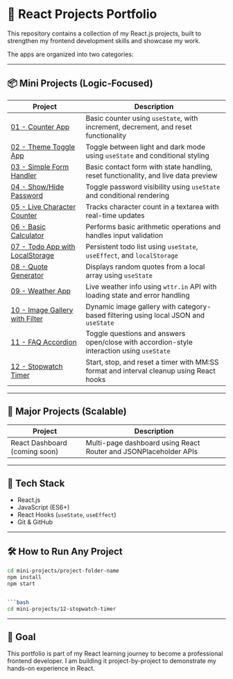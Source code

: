 # 🚀 React Projects Portfolio

This repository contains a collection of my React.js projects, built to strengthen my frontend development skills and showcase my work.

The apps are organized into two categories:

---

## 📦 Mini Projects (Logic-Focused)

| Project | Description |
|---------|-------------|
| [01 - Counter App](./mini-projects/01-counter-app) | Basic counter using `useState`, with increment, decrement, and reset functionality |
| [02 - Theme Toggle App](./mini-projects/02-theme-toggle) | Toggle between light and dark mode using `useState` and conditional styling |
| [03 - Simple Form Handler](./mini-projects/03-simple-form-handler) | Basic contact form with state handling, reset functionality, and live data preview |
| [04 - Show/Hide Password](./mini-projects/04-show-hide-password) | Toggle password visibility using `useState` and conditional rendering |
| [05 - Live Character Counter](./mini-projects/05-live-character-counter) | Tracks character count in a textarea with real-time updates |
| [06 - Basic Calculator](./mini-projects/06-basic-calculator) | Performs basic arithmetic operations and handles input validation |
| [07 - Todo App with LocalStorage](./mini-projects/07-todo-app-localstorage) | Persistent todo list using `useState`, `useEffect`, and `localStorage` |
| [08 - Quote Generator](./mini-projects/08-quote-generator) | Displays random quotes from a local array using `useState` |
| [09 - Weather App](./mini-projects/09-weather-app) | Live weather info using `wttr.in` API with loading state and error handling |
| [10 - Image Gallery with Filter](./mini-projects/10-image-gallery) | Dynamic image gallery with category-based filtering using local JSON and `useState` |
| [11 - FAQ Accordion](./mini-projects/11-faq-accordion) | Toggle questions and answers open/close with accordion-style interaction using `useState` |
| [12 - Stopwatch Timer](./mini-projects/12-stopwatch-timer) | Start, stop, and reset a timer with MM:SS format and interval cleanup using React hooks |


---

## 🌟 Major Projects (Scalable)

| Project | Description |
|---------|-------------|
| React Dashboard (coming soon) | Multi-page dashboard using React Router and JSONPlaceholder APIs |

---

## 🧠 Tech Stack

- React.js
- JavaScript (ES6+)
- React Hooks (`useState`, `useEffect`)
- Git & GitHub

---

## 🛠️ How to Run Any Project

```bash
cd mini-projects/project-folder-name
npm install
npm start


```bash
cd mini-projects/12-stopwatch-timer
```

---

## 🎯 Goal

This portfolio is part of my React learning journey to become a professional frontend developer. I am building it project-by-project to demonstrate my hands-on experience in React.
